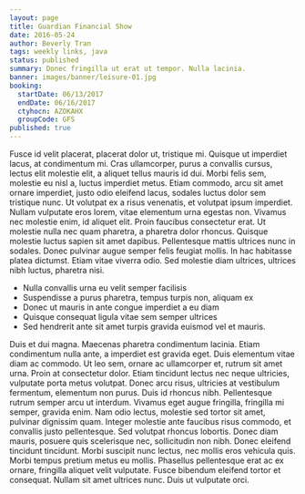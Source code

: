 ```yaml
---
layout: page
title: Guardian Financial Show
date: 2016-05-24
author: Beverly Tran
tags: weekly links, java
status: published
summary: Donec fringilla ut erat ut tempor. Nulla lacinia.
banner: images/banner/leisure-01.jpg
booking:
  startDate: 06/13/2017
  endDate: 06/16/2017
  ctyhocn: AZOKAHX
  groupCode: GFS
published: true
---
```

Fusce id velit placerat, placerat dolor ut, tristique mi. Quisque ut imperdiet lacus, at condimentum mi. Cras ullamcorper, purus a convallis cursus, lectus elit molestie elit, a aliquet tellus mauris id dui. Morbi felis sem, molestie eu nisl a, luctus imperdiet metus. Etiam commodo, arcu sit amet ornare imperdiet, justo odio eleifend lacus, sodales luctus dolor sem tristique nunc. Ut volutpat ex a risus venenatis, et volutpat ipsum imperdiet. Nullam vulputate eros lorem, vitae elementum urna egestas non. Vivamus nec molestie enim, id aliquet elit. Proin faucibus consectetur erat. Ut molestie nulla nec quam pharetra, a pharetra dolor rhoncus. Quisque molestie luctus sapien sit amet dapibus. Pellentesque mattis ultrices nunc in sodales. Donec pulvinar augue semper felis feugiat mollis. In hac habitasse platea dictumst. Etiam vitae viverra odio. Sed molestie diam ultrices, ultrices nibh luctus, pharetra nisi.

* Nulla convallis urna eu velit semper facilisis
* Suspendisse a purus pharetra, tempus turpis non, aliquam ex
* Donec ut mauris in ante congue imperdiet a eu diam
* Quisque consequat ligula vitae sem semper ultrices
* Sed hendrerit ante sit amet turpis gravida euismod vel et mauris.

Duis et dui magna. Maecenas pharetra condimentum lacinia. Etiam condimentum nulla ante, a imperdiet est gravida eget. Duis elementum vitae diam ac commodo. Ut leo sem, ornare ac ullamcorper et, rutrum sit amet urna. Proin at consectetur dolor. Etiam tincidunt lectus nec neque ultricies, vulputate porta metus volutpat. Donec arcu risus, ultricies at vestibulum fermentum, elementum non purus. Duis id rhoncus nibh. Pellentesque rutrum semper arcu ut interdum. Vivamus eget augue fringilla, fringilla mi semper, gravida enim. Nam odio lectus, molestie sed tortor sit amet, pulvinar dignissim quam.
Integer molestie ante faucibus risus commodo, et convallis justo pellentesque. Sed volutpat rhoncus lobortis. Donec diam mauris, posuere quis scelerisque nec, sollicitudin non nibh. Donec eleifend tincidunt tincidunt. Morbi suscipit nunc lectus, nec mollis eros vehicula quis. Morbi tempus pretium metus eu mollis. Phasellus pellentesque erat ac ex ornare, fringilla aliquet velit vulputate. Fusce bibendum eleifend tortor et consequat. Nullam sit amet ultrices nunc. Duis ut vulputate orci.
